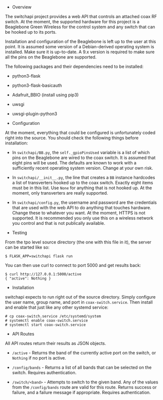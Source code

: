 * Overview

The switchapi project provides a web API that controls an attached coax RF
switch.  At the moment, the supported hardware for this project is a Beaglebone
Green Wireless for the control system and any switch that can be hooked up to
its ports.

Installation and configuration of the Beaglebone is left up to the user at this
point.  It is assumed some version of a Debian-derived operating system is
installed.  Make sure it is up-to-date.  A 9.x version is required to make sure
all the pins on the Beaglebone are supported.

The following packages and their dependencies need to be installed:

* python3-flask
* python3-flask-basicauth
* Adafruit_BBIO (install using pip3)
* uwsgi
* uwsgi-plugin-python3

* Configuration

At the moment, everything that could be configured is unfortunately coded right
into the source.  You should check the following things before installation:

* In `switchapi/BB.py`, the `self._gpioPinsUsed` variable is a list of which pins
on the Beaglebone are wired to the coax switch.  It is assumed that eight pins
will be used.  The defaults are known to work with a sufficiently recent operating
system version.  Change at your own risk.

* In `switchapi/__init__.py`, the line that creates a `BB` instance hardcodes a
list of transverters hooked up to the coax switch.  Exactly eight items must be
in this list.  Use `None` for anything that is not hooked up.  At the moment,
only transverters are really supported.

* In `switchapi/config.py`, the username and password are the credentials that
are used with the web API to do anything that touches hardware.  Change these
to whatever you want.  At the moment, HTTPS is not supported.  It is recommended
you only use this on a wireless network you control and that is not publically
available.

* Testing

From the tpo level source directory (the one with this file in it), the server
can be started like so:

```
$ FLASK_APP=switchapi flask run
```

You can then use curl to connect to port 5000 and get results back:

```
$ curl http://127.0.0.1:5000/active
{ "active": Nothing }
```

* Installation

switchapi expects to run right out of the source directory.  Simply configure the
user name, group name, and port in `coax-switch.service`.  Then install and enable
that just like any other systemd service:

```
# cp coax-switch.service /etc/systemd/system
# systemctl enable coax-switch.service
# systemctl start coax-switch.service
```

* API Routes

All API routes return their results as JSON objects.

* `/active` - Returns the band of the currently active port on the switch, or
`Nothing` if no port is active.

* `/config/bands` - Returns a list of all bands that can be selected on the switch.
Requires authentication.

* `/switch/<band>` - Attempts to switch to the given band.  Any of the values from
the `/config/bands` route are valid for this route.  Returns success or failure,
and a failure message if appropriate.  Requires authentication.
